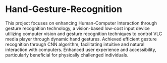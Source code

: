 # Hand-Gesture-Recognition
This project focuses on enhancing Human-Computer Interaction through gesture recognition technology, a vision-based low-cost input device utilizing computer vision and gesture recognition techniques to control VLC media player through dynamic hand gestures. Achieved efficient gesture recognition through CNN algorithm, facilitating intuitive and natural interaction with computers. Enhanced user experience and accessibility, particularly beneficial for physically challenged individuals.
